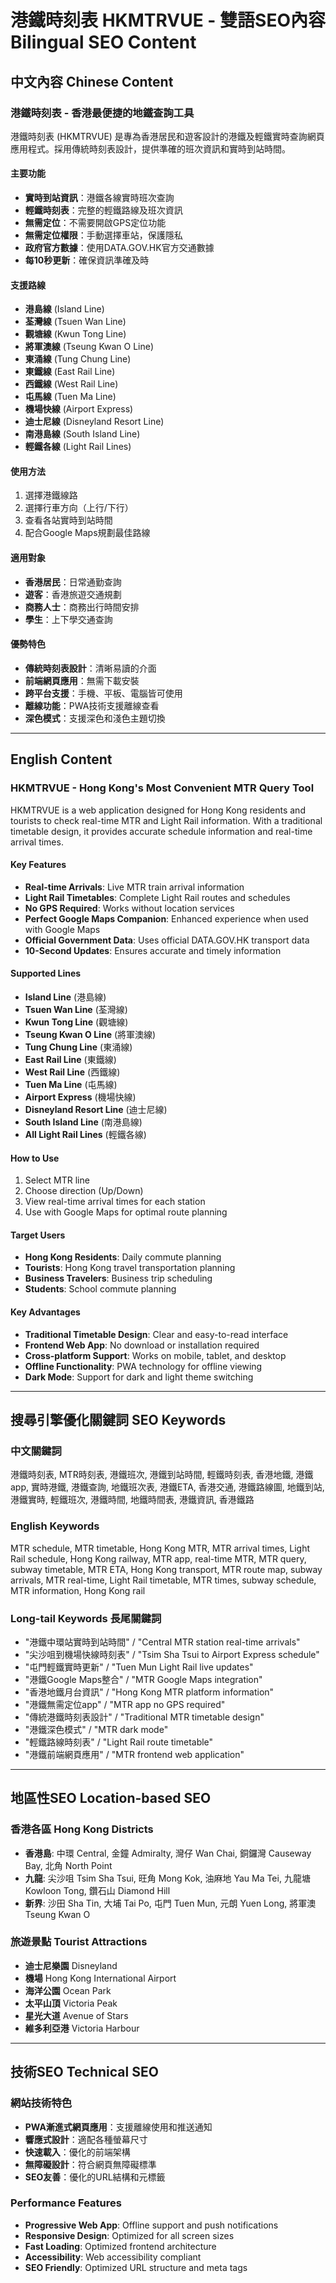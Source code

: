 # 港鐵時刻表 HKMTRVUE - 雙語SEO內容 Bilingual SEO Content

## 中文內容 Chinese Content

### 港鐵時刻表 - 香港最便捷的地鐵查詢工具

港鐵時刻表 (HKMTRVUE) 是專為香港居民和遊客設計的港鐵及輕鐵實時查詢網頁應用程式。採用傳統時刻表設計，提供準確的班次資訊和實時到站時間。

#### 主要功能
- **實時到站資訊**：港鐵各線實時班次查詢
- **輕鐵時刻表**：完整的輕鐵路線及班次資訊
- **無需定位**：不需要開啟GPS定位功能
- **無需定位權限**：手動選擇車站，保護隱私
- **政府官方數據**：使用DATA.GOV.HK官方交通數據
- **每10秒更新**：確保資訊準確及時

#### 支援路線
- **港島線** (Island Line)
- **荃灣線** (Tsuen Wan Line)  
- **觀塘線** (Kwun Tong Line)
- **將軍澳線** (Tseung Kwan O Line)
- **東涌線** (Tung Chung Line)
- **東鐵線** (East Rail Line)
- **西鐵線** (West Rail Line)
- **屯馬線** (Tuen Ma Line)
- **機場快線** (Airport Express)
- **迪士尼線** (Disneyland Resort Line)
- **南港島線** (South Island Line)
- **輕鐵各線** (Light Rail Lines)

#### 使用方法
1. 選擇港鐵線路
2. 選擇行車方向（上行/下行）
3. 查看各站實時到站時間
4. 配合Google Maps規劃最佳路線

#### 適用對象
- **香港居民**：日常通勤查詢
- **遊客**：香港旅遊交通規劃
- **商務人士**：商務出行時間安排
- **學生**：上下學交通查詢

#### 優勢特色
- **傳統時刻表設計**：清晰易讀的介面
- **前端網頁應用**：無需下載安裝
- **跨平台支援**：手機、平板、電腦皆可使用
- **離線功能**：PWA技術支援離線查看
- **深色模式**：支援深色和淺色主題切換

---

## English Content

### HKMTRVUE - Hong Kong's Most Convenient MTR Query Tool

HKMTRVUE is a web application designed for Hong Kong residents and tourists to check real-time MTR and Light Rail information. With a traditional timetable design, it provides accurate schedule information and real-time arrival times.

#### Key Features
- **Real-time Arrivals**: Live MTR train arrival information
- **Light Rail Timetables**: Complete Light Rail routes and schedules
- **No GPS Required**: Works without location services
- **Perfect Google Maps Companion**: Enhanced experience when used with Google Maps
- **Official Government Data**: Uses official DATA.GOV.HK transport data
- **10-Second Updates**: Ensures accurate and timely information

#### Supported Lines
- **Island Line** (港島線)
- **Tsuen Wan Line** (荃灣線)
- **Kwun Tong Line** (觀塘線)
- **Tseung Kwan O Line** (將軍澳線)
- **Tung Chung Line** (東涌線)
- **East Rail Line** (東鐵線)
- **West Rail Line** (西鐵線)
- **Tuen Ma Line** (屯馬線)
- **Airport Express** (機場快線)
- **Disneyland Resort Line** (迪士尼線)
- **South Island Line** (南港島線)
- **All Light Rail Lines** (輕鐵各線)

#### How to Use
1. Select MTR line
2. Choose direction (Up/Down)
3. View real-time arrival times for each station
4. Use with Google Maps for optimal route planning

#### Target Users
- **Hong Kong Residents**: Daily commute planning
- **Tourists**: Hong Kong travel transportation planning
- **Business Travelers**: Business trip scheduling
- **Students**: School commute planning

#### Key Advantages
- **Traditional Timetable Design**: Clear and easy-to-read interface
- **Frontend Web App**: No download or installation required
- **Cross-platform Support**: Works on mobile, tablet, and desktop
- **Offline Functionality**: PWA technology for offline viewing
- **Dark Mode**: Support for dark and light theme switching

---

## 搜尋引擎優化關鍵詞 SEO Keywords

### 中文關鍵詞
港鐵時刻表, MTR時刻表, 港鐵班次, 港鐵到站時間, 輕鐵時刻表, 香港地鐵, 港鐵app, 實時港鐵, 港鐵查詢, 地鐵班次表, 港鐵ETA, 香港交通, 港鐵路線圖, 地鐵到站, 港鐵實時, 輕鐵班次, 港鐵時間, 地鐵時間表, 港鐵資訊, 香港鐵路

### English Keywords
MTR schedule, MTR timetable, Hong Kong MTR, MTR arrival times, Light Rail schedule, Hong Kong railway, MTR app, real-time MTR, MTR query, subway timetable, MTR ETA, Hong Kong transport, MTR route map, subway arrivals, MTR real-time, Light Rail timetable, MTR times, subway schedule, MTR information, Hong Kong rail

### Long-tail Keywords 長尾關鍵詞
- "港鐵中環站實時到站時間" / "Central MTR station real-time arrivals"
- "尖沙咀到機場快線時刻表" / "Tsim Sha Tsui to Airport Express schedule"
- "屯門輕鐵實時更新" / "Tuen Mun Light Rail live updates"
- "港鐵Google Maps整合" / "MTR Google Maps integration"
- "香港地鐵月台資訊" / "Hong Kong MTR platform information"
- "港鐵無需定位app" / "MTR app no GPS required"
- "傳統港鐵時刻表設計" / "Traditional MTR timetable design"
- "港鐵深色模式" / "MTR dark mode"
- "輕鐵路線時刻表" / "Light Rail route timetable"
- "港鐵前端網頁應用" / "MTR frontend web application"

---

## 地區性SEO Location-based SEO

### 香港各區 Hong Kong Districts
- **香港島**: 中環 Central, 金鐘 Admiralty, 灣仔 Wan Chai, 銅鑼灣 Causeway Bay, 北角 North Point
- **九龍**: 尖沙咀 Tsim Sha Tsui, 旺角 Mong Kok, 油麻地 Yau Ma Tei, 九龍塘 Kowloon Tong, 鑽石山 Diamond Hill
- **新界**: 沙田 Sha Tin, 大埔 Tai Po, 屯門 Tuen Mun, 元朗 Yuen Long, 將軍澳 Tseung Kwan O

### 旅遊景點 Tourist Attractions
- **迪士尼樂園** Disneyland
- **機場** Hong Kong International Airport
- **海洋公園** Ocean Park
- **太平山頂** Victoria Peak
- **星光大道** Avenue of Stars
- **維多利亞港** Victoria Harbour

---

## 技術SEO Technical SEO

### 網站技術特色
- **PWA漸進式網頁應用**：支援離線使用和推送通知
- **響應式設計**：適配各種螢幕尺寸
- **快速載入**：優化的前端架構
- **無障礙設計**：符合網頁無障礙標準
- **SEO友善**：優化的URL結構和元標籤

### Performance Features
- **Progressive Web App**: Offline support and push notifications
- **Responsive Design**: Optimized for all screen sizes
- **Fast Loading**: Optimized frontend architecture
- **Accessibility**: Web accessibility compliant
- **SEO Friendly**: Optimized URL structure and meta tags
